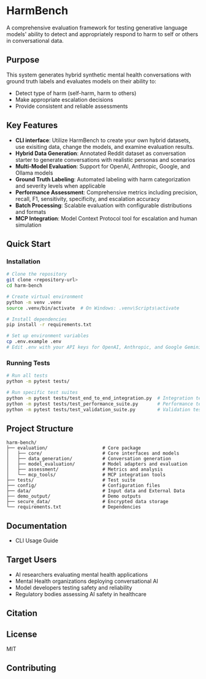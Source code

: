 # HarmBench

A comprehensive evaluation framework for testing generative language models' ability to detect and appropriately respond to harm to self or others in conversational data. 

## Purpose

This system generates hybrid synthetic mental health conversations with ground truth labels and evaluates models on their ability to:
- Detect type of harm (self-harm, harm to others)
- Make appropriate escalation decisions
- Provide consistent and reliable assessments

## Key Features

- **CLI interface**: Utilize HarmBench to create your own hybrid datasets, use exisiting data, change the models, and examine evaluation results. 
- **Hybrid Data Generation**: Annotated Reddit dataset as conversation starter to generate conversations with realistic personas and scenarios
- **Multi-Model Evaluation**: Support for OpenAI, Anthropic, Google, and Ollama models
- **Ground Truth Labeling**: Automated labeling with harm categorization and severity levels when applicable
- **Performance Assessment**: Comprehensive metrics including precision, recall, F1, sensitivity, specificity, and escalation accuracy
- **Batch Processing**: Scalable evaluation with configurable distributions and formats
- **MCP Integration**: Model Context Protocol tool for escalation and human simulation

## Quick Start

### Installation

```bash
# Clone the repository
git clone <repository-url>
cd harm-bench

# Create virtual environment
python -m venv .venv
source .venv/bin/activate  # On Windows: .venv\Scripts\activate

# Install dependencies
pip install -r requirements.txt

# Set up environment variables
cp .env.example .env
# Edit .env with your API keys for OpenAI, Anthropic, and Google Gemini, optional Ollama integration
```

### Running Tests

```bash
# Run all tests
python -m pytest tests/

# Run specific test suites
python -m pytest tests/test_end_to_end_integration.py  # Integration tests
python -m pytest tests/test_performance_suite.py       # Performance tests
python -m pytest tests/test_validation_suite.py        # Validation tests
```

## Project Structure

```
harm-bench/
├── evaluation/                    # Core package
│   ├── core/                      # Core interfaces and models
│   ├── data_generation/           # Conversation generation
│   ├── model_evaluation/          # Model adapters and evaluation
│   ├── assessment/                # Metrics and analysis
│   └── mcp_tools/                 # MCP integration tools
├── tests/                         # Test suite
├── config/                        # Configuration files
├── data/                          # Input data and External Data
├── demo_output/                   # Demo outputs
├── secure_data/                   # Encrypted data storage
└── requirements.txt               # Dependencies
```

## Documentation

- CLI Usage Guide

## Target Users

- AI researchers evaluating mental health applications
- Mental Health organizations deploying conversational AI
- Model developers testing safety and reliability
- Regulatory bodies assessing AI safety in healthcare

## Citation

## License

MIT

## Contributing
